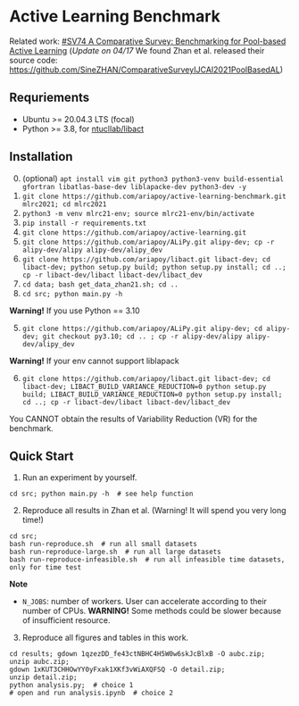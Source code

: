 # Active Learning Benchmark

Related work: [#SV74 A Comparative Survey: Benchmarking for Pool-based Active Learning](https://ijcai-21.org/program-survey/)
(*Update on 04/17* We found Zhan et al. released their source code: <https://github.com/SineZHAN/ComparativeSurveyIJCAI2021PoolBasedAL>)

## Requriements

- Ubuntu >= 20.04.3 LTS (focal)
- Python >= 3.8, for [ntucllab/libact](https://github.com/ntucllab/libact)

## Installation

0. (optional) `apt install vim git python3 python3-venv build-essential gfortran libatlas-base-dev liblapacke-dev python3-dev -y`
1. `git clone https://github.com/ariapoy/active-learning-benchmark.git mlrc2021; cd mlrc2021`
2. `python3 -m venv mlrc21-env; source mlrc21-env/bin/activate`
3. `pip install -r requirements.txt`
4. `git clone https://github.com/ariapoy/active-learning.git`
5. `git clone https://github.com/ariapoy/ALiPy.git alipy-dev; cp -r alipy-dev/alipy alipy-dev/alipy_dev`
6. `git clone https://github.com/ariapoy/libact.git libact-dev; cd libact-dev; python setup.py build; python setup.py install; cd ..; cp -r libact-dev/libact libact-dev/libact_dev`
7. `cd data; bash get_data_zhan21.sh; cd ..`
8. `cd src; python main.py -h`

**Warning!** If you use Python == 3.10

5. `git clone https://github.com/ariapoy/ALiPy.git alipy-dev; cd alipy-dev; git checkout py3.10; cd .. ; cp -r alipy-dev/alipy alipy-dev/alipy_dev`

**Warning!** If your env cannot support liblapack

6. `git clone https://github.com/ariapoy/libact.git libact-dev; cd libact-dev; LIBACT_BUILD_VARIANCE_REDUCTION=0 python setup.py build; LIBACT_BUILD_VARIANCE_REDUCTION=0 python setup.py install; cd ..; cp -r libact-dev/libact libact-dev/libact_dev`

You CANNOT obtain the results of Variability Reduction (VR) for the benchmark.

## Quick Start

1. Run an experiment by yourself.

```shell
cd src; python main.py -h  # see help function
```

2. Reproduce all results in Zhan et al. (Warning! It will spend you very long time!)

```shell
cd src;
bash run-reproduce.sh  # run all small datasets
bash run-reproduce-large.sh  # run all large datasets
bash run-reproduce-infeasible.sh  # run all infeasible time datasets, only for time test
```
**Note**
- `N_JOBS`: number of workers. User can accelerate according to their number of CPUs.
  **WARNING!** Some methods could be slower because of insufficient resource.

3. Reproduce all figures and tables in this work.

```shell
cd results; gdown 1qzezDD_fe43ctNBHC4H5W0w6skJcBlxB -O aubc.zip;
unzip aubc.zip;
gdown 1xKUT3CHHOwYY0yFxak1XKf3vWiAXQFSQ -O detail.zip;
unzip detail.zip;
python analysis.py;  # choice 1
# open and run analysis.ipynb  # choice 2
```
